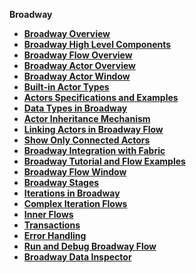 
<strong>Broadway<strong>

<ul>
<li><a href="01_broadway_overview.md">Broadway Overview</a></li>
<li><a href="02_broadway_high_level_components.md">Broadway High Level Components</a></li>
<li><a href="02a_broadway_flow_overview.md">Broadway Flow Overview</a></li>
<li><a href="03_broadway_actor.md">Broadway Actor Overview</a></li>
<li><a href="03_broadway_actor_window.md">Broadway Actor Window</a></li>
<li><a href="04_built_in_actor_types.md">Built-in Actor Types</a></li>
<li><a href="actors/README.md">Actors Specifications and Examples</a></li>
<li><a href="05_data_types.md">Data Types in Broadway</a></li>
<li><a href="06_export_actor.md">Actor Inheritance Mechanism</a></li>
<li><a href="07_broadway_flow_linking_actors.md">Linking Actors in Broadway Flow</a></li>  
<li><a href="08_show_only_connected_actors.md">Show Only Connected Actors</a></li>  
<li><a href="09_broadway_integration_with_Fabric.md">Broadway Integration with Fabric</a></li>
<li><a href="17_tutorial_and_flow_examples.md">Broadway Tutorial and Flow Examples</a></li>
<li><a href="18_broadway_flow_window.md">Broadway Flow Window</a></li>
<li><a href="19_broadway_flow_stages.md">Broadway Stages</a></li>
<li><a href="21_iterations.md">Iterations in Broadway</a></li>
<li><a href="21a_complex_iteration_flows.md">Complex Iteration Flows</a></li>
<li><a href="22_broadway_flow_inner_flows.md">Inner Flows</a></li>
<li><a href="23_transactions.md">Transactions</a></li>
<li><a href="24_error_handling.md">Error Handling</a></li>
<li><a href="25_broadway_flow_window_run_and_debug_flow.md">Run and Debug Broadway Flow</a></li>
<li><a href="27_broadway_data_inspection.md">Broadway Data Inspector</a></li>
</ul>

